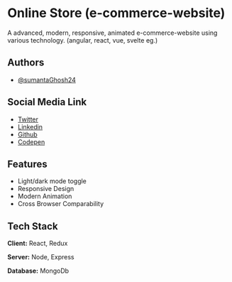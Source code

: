 
# Online Store (e-commerce-website)

A advanced, modern, responsive, animated e-commerce-website using various technology. (angular, react, vue, svelte eg.)


## Authors

- [@sumantaGhosh24](https://github.com/sumantaGhosh24)


## Social Media Link

 - [Twitter](https://twitter.com/sumantaGhosh24)
 - [Linkedin](https://www.linkedin.com/in/sumanta-ghosh-5286ba1a1)
 - [Github](https://github.com/sumantaGhosh24)
 - [Codepen](https://codepen.io/ghoshSumanta)


## Features

- Light/dark mode toggle
- Responsive Design
- Modern Animation
- Cross Browser Comparability


## Tech Stack

**Client:** React, Redux

**Server:** Node, Express

**Database:** MongoDb

